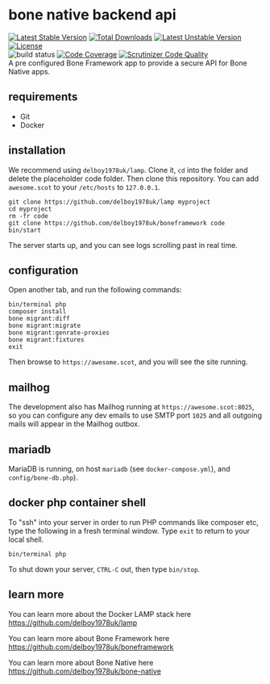 # bone native backend api
[![Latest Stable Version](https://poser.pugx.org/delboy1978uk/bone-native-backend-api/v/stable)](https://packagist.org/packages/delboy1978uk/bone-native-backend-api) [![Total Downloads](https://poser.pugx.org/delboy1978uk/bone/downloads)](https://packagist.org/packages/delboy1978uk/bone-native-backend-api) [![Latest Unstable Version](https://poser.pugx.org/delboy1978uk/bone-native-backend-api/v/unstable)](https://packagist.org/packages/delboy1978uk/bone-native-backend-api) [![License](https://poser.pugx.org/delboy1978uk/bone-native-backend-api/license)](https://packagist.org/packages/delboy1978uk/bone-native-backend-api)<br />
![build status](https://github.com/delboy1978uk/bone-native-backend-api/actions/workflows/master.yml/badge.svg) [![Code Coverage](https://scrutinizer-ci.com/g/delboy1978uk/bone-native-backend-api/badges/coverage.png?b=master)](https://scrutinizer-ci.com/g/delboy1978uk/bone-native-backend-api/?branch=master) [![Scrutinizer Code Quality](https://scrutinizer-ci.com/g/delboy1978uk/bone-native-backend-api/badges/quality-score.png?b=master)](https://scrutinizer-ci.com/g/delboy1978uk/bone-native-backend-api/?branch=master)<br />
A pre configured Bone Framework app to provide a secure API for Bone Native apps.
## requirements
- Git
- Docker
## installation
We recommend using `delboy1978uk/lamp`. Clone it, `cd` into the folder and delete the placeholder code folder. Then clone 
this repository. You can add `awesome.scot` to your `/etc/hosts` to `127.0.0.1`. 
```
git clone https://github.com/delboy1978uk/lamp myproject
cd myproject
rm -fr code
git clone https://github.com/delboy1978uk/boneframework code
bin/start
```
The server starts up, and you can see logs scrolling past in real time. 
## configuration
Open another tab, and run the following commands:
```
bin/terminal php
composer install
bone migrant:diff
bone migrant:migrate
bone migrant:genrate-proxies
bone migrant:fixtures
exit
```
Then browse to `https://awesome.scot`, and you will see the site running.
## mailhog
The development also has Mailhog running at `https://awesome.scot:8025`, so you can configure any dev emails to use 
SMTP port `1025` and all outgoing mails will appear in the Mailhog outbox.
## mariadb
MariaDB is running, on host `mariadb` (see `docker-compose.yml`), and `config/bone-db.php`).
## docker php container shell
To "ssh" into your server in order to run PHP commands like composer etc, type the following in a fresh terminal window.
Type `exit` to return to your local shell.
```
bin/terminal php
```
To shut down your server, `CTRL-C` out, then type `bin/stop`.
## learn more
You can learn more about the Docker LAMP stack here https://github.com/delboy1978uk/lamp 

You can learn more about Bone Framework here https://github.com/delboy1978uk/boneframework

You can learn more about Bone Native here https://github.com/delboy1978uk/bone-native 
